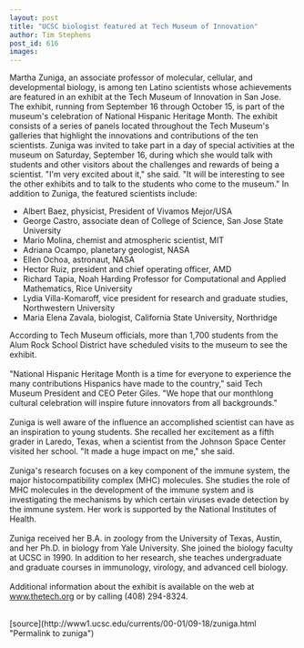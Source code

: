 ```yaml
---
layout: post
title: "UCSC biologist featured at Tech Museum of Innovation"
author: Tim Stephens
post_id: 616
images:
---
```


<p>
  Martha Zuniga, an associate professor of molecular, cellular, and developmental biology, is among ten Latino scientists whose achievements are featured in an exhibit at the Tech Museum of Innovation in San Jose. The exhibit, running from September 16 through October 15, is part of the museum's celebration of National Hispanic Heritage Month. The exhibit consists of a series of panels located throughout the Tech Museum's galleries that highlight the innovations and contributions of the ten scientists. Zuniga was invited to take part in a day of special activities at the museum on Saturday, September 16, during which she would talk with students and other visitors about the challenges and rewards of being a scientist. "I'm very excited about it," she said. "It will be interesting to see the other exhibits and to talk to the students who come to the museum." In addition to Zuniga, the featured scientists include:
</p>
<ul>
  <li>Albert Baez, physicist, President of Vivamos Mejor/USA
  </li>
  <li>George Castro, associate dean of College of Science, San Jose State University
  </li>
  <li>Mario Molina, chemist and atmospheric scientist, MIT
  </li>
  <li>Adriana Ocampo, planetary geologist, NASA
  </li>
  <li>Ellen Ochoa, astronaut, NASA
  </li>
  <li>Hector Ruiz, president and chief operating officer, AMD
  </li>
  <li>Richard Tapia, Noah Harding Professor for Computational and Applied Mathematics, Rice University
  </li>
  <li>Lydia Villa-Komaroff, vice president for research and graduate studies, Northwestern University
  </li>
  <li>Maria Elena Zavala, biologist, California State University, Northridge
  </li>
</ul>
<p>
  According to Tech Museum officials, more than 1,700 students from the Alum Rock School District have scheduled visits to the museum to see the exhibit.<br>
  <br>
  "National Hispanic Heritage Month is a time for everyone to experience the many contributions Hispanics have made to the country," said Tech Museum President and CEO Peter Giles. "We hope that our monthlong cultural celebration will inspire future innovators from all backgrounds."<br>
  <br>
  Zuniga is well aware of the influence an accomplished scientist can have as an inspiration to young students. She recalled her excitement as a fifth grader in Laredo, Texas, when a scientist from the Johnson Space Center visited her school. "It made a huge impact on me," she said.<br>
  <br>
  Zuniga's research focuses on a key component of the immune system, the major histocompatibility complex (MHC) molecules. She studies the role of MHC molecules in the development of the immune system and is investigating the mechanisms by which certain viruses evade detection by the immune system. Her work is supported by the National Institutes of Health.<br>
  <br>
  Zuniga received her B.A. in zoology from the University of Texas, Austin, and her Ph.D. in biology from Yale University. She joined the biology faculty at UCSC in 1990. In addition to her research, she teaches undergraduate and graduate courses in immunology, virology, and advanced cell biology.<br>
  <br>
  Additional information about the exhibit is available on the web at <a href="http://www.thetech.org">www.thetech.org</a> or by calling (408) 294-8324.<br>
  <br>

</p>
[source](http://www1.ucsc.edu/currents/00-01/09-18/zuniga.html "Permalink to zuniga")
